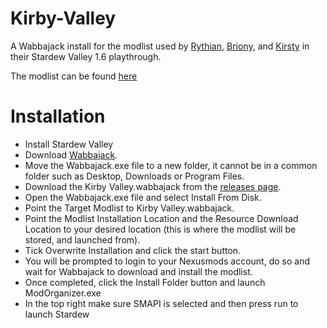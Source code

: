# Kirby-Valley

A Wabbajack install for the modlist used by [Rythian](https://www.twitch.tv/rythian), [Briony](https://www.twitch.tv/brionykay), and [Kirsty](https://www.twitch.tv/kirsty) in their Stardew Valley 1.6 playthrough.  

The modlist can be found [here](https://docs.google.com/spreadsheets/d/16nyz3Ih0oG4xFjlfHmgq0oIESv6ZHJ5--CS6kITY8f4)


# Installation

- Install Stardew Valley
- Download [Wabbajack](https://www.wabbajack.org/).  
- Move the Wabbajack.exe file to a new folder, it cannot be in a common folder such as Desktop, Downloads or Program Files.  
- Download the Kirby Valley.wabbajack from the [releases page](https://github.com/Tom-Ayling/Kirby-Valley/releases).  
- Open the Wabbajack.exe file and select Install From Disk.  
- Point the Target Modlist to Kirby Valley.wabbajack.  
- Point the Modlist Installation Location and the Resource Download Location to your desired location (this is where the modlist will be stored, and launched from).  
- Tick Overwrite Installation and click the start button.
- You will be prompted to login to your Nexusmods account, do so and wait for Wabbajack to download and install the modlist.  
- Once completed, click the Install Folder button and launch ModOrganizer.exe  
- In the top right make sure SMAPI is selected and then press run to launch Stardew  
